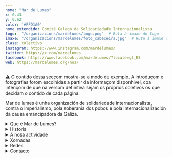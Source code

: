 ```yaml
---
nome: "Mar de Lumes"
x: 0.43
y: 0.62
color: '#FFD1A0'
nome_extendido: Comité Galego de Solidariedade Internacionalista
logo:  "/organizacions/mardelumes/logo.png"  # Ruta á imaxe do logo
imaxe: "/organizacions/mardelumes/foto_cabeceira.jpg"  # Ruta á imaxe de fondo
clase: colectivo
instagram: https://www.instagram.com/mardelumes/
twitter: https://x.com/mardelumes
facebook: https://www.facebook.com/mardelumes/?locale=gl_ES
web: https://mardelumes.org/nos/
---
```


<div class="warning">⚠️ O contido desta secçom mostra-se a modo de exemplo. A introduçom e fotografias forom escolhidas a partir da informaçom disponhivel, coa intençom de que na versom definitiva sejam os próprios coletivos os que decidam o contido de cada página.</div>

Mar de lumes é unha organización de solidariedade internacionalista, contra o imperialismo, pola soberanía dos pobos e pola internacionalización da causa emancipadora da Galiza.

<details>
  <summary>Que é Mar de Lumes?</summary>

Lorem ipsum dolor sit amet, consectetur adipiscing elit. Cras fringilla lectus eget nibh imperdiet, quis consectetur nisl placerat. Ut lobortis nulla ut magna facilisis mattis. Nullam leo ante, finibus vel sapien in, accumsan pharetra ipsum. In molestie augue quam, tristique mattis dui scelerisque eu. Phasellus ultricies, turpis ut pretium volutpat, augue tellus accumsan velit, vel pulvinar diam est vel ligula. Lorem ipsum dolor sit amet, consectetur adipiscing elit. Suspendisse convallis ut est sed dictum. Ut dictum turpis enim, ac viverra velit semper vitae. Quisque nisl neque, gravida ut dui ac, pulvinar pharetra nulla. Maecenas sollicitudin maximus sagittis. Nulla augue diam, lacinia id mauris ac, lobortis mattis purus. Sed tempus, massa nec tempus rhoncus, tellus justo venenatis mauris, non gravida augue nulla eu leo. Maecenas in interdum elit, viverra finibus libero. Donec fringilla vulputate nisl a egestas. Maecenas eget tincidunt urna. Nulla facilisi


</details>

<details>
  <summary>Historia</summary>
  <p> Morbi fermentum felis et nulla lacinia ultrices. Suspendisse scelerisque purus sit amet velit accumsan, id tincidunt ipsum dignissim. Mauris leo risus, sollicitudin et pellentesque ac, tincidunt sed turpis. In non malesuada neque, id pharetra lacus. Vestibulum tortor justo, hendrerit venenatis finibus at, laoreet sit amet nulla. Cras a viverra est. Praesent condimentum commodo quam, vitae molestie tellus consectetur id. Suspendisse turpis odio, sagittis nec posuere ut, maximus et risus. Mauris sit amet nisi orci.</p>

</details>

<details>
  <summary>A nosa actividade</summary>
  <p>Nullam sodales metus velit, laoreet suscipit nisi lacinia hendrerit. Sed at massa ac velit pharetra imperdiet. Phasellus placerat hendrerit massa nec tempor. Cras ut ex viverra, pellentesque quam quis, porta libero. Cras dolor mauris, pellentesque sit amet convallis sed, sagittis at enim. Donec faucibus lorem at velit sollicitudin, et mollis justo molestie. Quisque mattis purus non tortor faucibus rutrum. Morbi auctor sapien leo, sed commodo neque elementum ac. Proin sagittis in lectus elementum tincidunt. Donec quis quam id velit malesuada rhoncus. Vestibulum luctus purus dui, at malesuada risus pharetra id. Integer sit amet vulputate justo, ac sodales quam. Sed in est commodo, luctus lacus a, malesuada sem. In arcu magna, sollicitudin id congue ut, venenatis ac dolor. Fusce iaculis leo arcu, quis scelerisque ante aliquam sed. Ut bibendum risus sed porttitor cursus.</p>
</details>

<details>
  <summary>Xornadas</summary>
  <p>Cras fringilla lectus eget nibh imperdiet, quis consectetur nisl placerat. Ut lobortis nulla ut magna facilisis mattis. Nullam leo ante, finibus vel sapien in, accumsan pharetra ipsum. In molestie augue quam, tristique mattis dui scelerisque eu. Phasellus ultricies, turpis ut pretium volutpat, augue tellus accumsan velit, vel pulvinar diam est vel ligula. Lorem ipsum dolor sit amet, consectetur adipiscing elit. Suspendisse convallis ut est sed dictum. Ut dictum turpis enim, ac viverra velit semper vitae. Quisque nisl neque, gravida ut dui ac, pulvinar pharetra nulla. Maecenas sollicitudin maximus sagittis. Nulla augue diam, lacinia id mauris ac, lobortis mattis purus. Sed tempus, massa nec tempus rhoncus, tellus justo venenatis mauris, non gravida augue nulla eu leo. Maecenas in interdum elit, viverra finibus libero. Donec fringilla vulputate nisl a egestas. Maecenas eget tincidunt urna. Nulla facilisi.</p>
</details>

<details>
  <summary>Redes</summary>
  <p>Fusce rhoncus, ante et iaculis aliquet, massa sem lacinia nibh, ut tristique metus sapien ac nisl. Aliquam mollis nibh sit amet diam vehicula convallis. Integer posuere ipsum vel suscipit blandit. Nunc et mollis lorem, at luctus risus. Vestibulum bibendum diam in pellentesque imperdiet. Cras rutrum turpis ut mi maximus scelerisque. Duis quis enim velit. Mauris id vulputate ex.</p>
</details>

<details>
  <summary>Contacto</summary>
  <p>Class aptent taciti sociosqu ad litora torquent per conubia nostra, per inceptos himenaeos. Quisque neque augue, dapibus in ornare id, porta tristique risus. Proin non massa a felis rhoncus semper vitae eu mauris. Aenean semper urna eget erat bibendum, at laoreet nulla facilisis. Maecenas in libero vel arcu pretium luctus sit amet porttitor orci.</p>
</details>